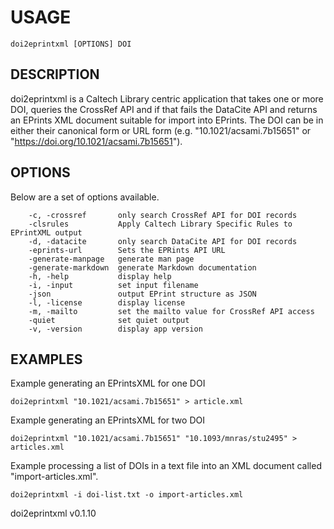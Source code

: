 
USAGE
=====

	doi2eprintxml [OPTIONS] DOI

DESCRIPTION
-----------


doi2eprintxml is a Caltech Library centric application that
takes one or more DOI, queries the CrossRef API
and if that fails the DataCite API and returns an
EPrints XML document suitable for import into
EPrints. The DOI can be in either their canonical
form or URL form (e.g. "10.1021/acsami.7b15651" or
"https://doi.org/10.1021/acsami.7b15651").



OPTIONS
-------

Below are a set of options available.

```
    -c, -crossref       only search CrossRef API for DOI records
    -clsrules           Apply Caltech Library Specific Rules to EPrintXML output
    -d, -datacite       only search DataCite API for DOI records
    -eprints-url        Sets the EPRints API URL
    -generate-manpage   generate man page
    -generate-markdown  generate Markdown documentation
    -h, -help           display help
    -i, -input          set input filename
    -json               output EPrint structure as JSON
    -l, -license        display license
    -m, -mailto         set the mailto value for CrossRef API access
    -quiet              set quiet output
    -v, -version        display app version
```


EXAMPLES
--------


Example generating an EPrintsXML for one DOI

	doi2eprintxml "10.1021/acsami.7b15651" > article.xml

Example generating an EPrintsXML for two DOI

	doi2eprintxml "10.1021/acsami.7b15651" "10.1093/mnras/stu2495" > articles.xml

Example processing a list of DOIs in a text file into
an XML document called "import-articles.xml".

	doi2eprintxml -i doi-list.txt -o import-articles.xml


doi2eprintxml v0.1.10
